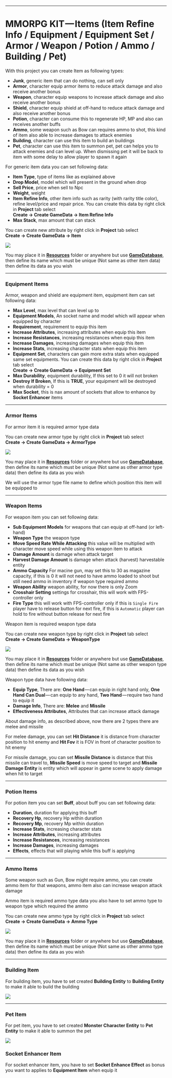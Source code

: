 * * *

MMORPG KIT — Items (Item Refine Info / Equipment / Equipment Set / Armor / Weapon / Potion / Ammo / Building / Pet)
================================================================================

With this project you can create Item as following types:

*   **Junk**, generic item that can do nothing, can sell only
*   **Armor**, character equip armor items to reduce attack damage and also receive another bonus
*   **Weapon**, character equip weapons to increase attack damage and also receive another bonus
*   **Shield**, character equip shield at off-hand to reduce attack damage and also receive another bonus
*   **Potion**, character can consume this to regenerate HP, MP and also can receives another buffs
*   **Ammo**, some weapon such as Bow can requires ammo to shot, this kind of item also able to increase damages to attack enemies
*   **Building**, character can use this item to build an buildings
*   **Pet**, character can use this item to summon pet, pet can helps you to attack enemies and can level up. When dismissing pet it will be back to item with some delay to allow player to spawn it again

For generic item data you can set following data:

*   **Item Type**, type of items like as explained above
*   **Drop Model**, model which will present in the ground when drop
*   **Sell Price**, price when sell to Npc
*   **Weight**, weight
*   **Item Refine Info**, other item info such as rarity (with rarity title color), refine level/price and repair price. You can create this data by right click in **Project** tab select   
**Create → Create GameData → Item Refine Info**
*   **Max Stack**, max amount that can stack

You can create new attribute by right click in **Project** tab select   
**Create → Create GameData → Item**

![](https://cdn-images-1.medium.com/max/1600/0*6PVE9xFgxZAXcRGR)

You may place it in [**Resources**](https://docs.unity3d.com/Manual/LoadingResourcesatRuntime.html)  folder or anywhere but use [**GameDatabase**](https://medium.com/suriyun-production/mmorpg-kit-game-database-ce081169f097), then define its name which must be unique (Not same as other item data) then define its data as you wish

* * *

### Equipment Items

Armor, weapon and shield are equipment item, equipment item can set following data:

*   **Max Level**, max level that can level up to
*   **Equipment Models**, An socket name and model which will appear when equipped by character
*   **Requirement**, requirement to equip this item
*   **Increase Attributes**, increasing attributes when equip this item
*   **Increase Resistances**, increasing resistances when equip this item
*   **Increase Damages**, increasing damages when equip this item
*   **Increase Stats**, increasing character stats when equip this item
*   **Equipment Set**, characters can gain more extra stats when equipped same set equipments. You can create this data by right click in **Project** tab select   
**Create → Create GameData → Equipment Set**
*   **Max Durability**, equipment durability, If this set to 0 it will not broken
*   **Destroy If Broken**, If this is **TRUE**, your equipment will be destroyed when durability = 0
*   **Max Socket**, this is nax amount of sockets that allow to enhance by **Socket Enhancer** items

* * *

### Armor Items

For armor item it is required armor type data

You can create new armor type by right click in **Project** tab select   
**Create → Create GameData → ArmorType**

![](https://cdn-images-1.medium.com/max/1600/0*8U1SxLXvCBLm40q2)

You may place it in [**Resources**](https://docs.unity3d.com/Manual/LoadingResourcesatRuntime.html)  folder or anywhere but use [**GameDatabase**](https://medium.com/suriyun-production/mmorpg-kit-game-database-ce081169f097), then define its name which must be unique (Not same as other armor type data) then define its data as you wish

We will use the armor type file name to define which position this item will be equipped to

* * *

### Weapon Items

For weapon item you can set following data:
*   **Sub Equipment Models** for weapons that can equip at off-hand (or left-hand)
*   **Weapon Type** the weapon type
*   **Move Speed Rate While Attacking** this value will be multiplied with character move speed while using this weapon item to attack
*   **Damage Amount** is damage when attack target
*   **Harvest Damage Amount** is damage when attack (harvest) harvestable entity
*   **Ammo Capacity** For macine gun, may set this to 30 as magazine capacity, if this is 0 it will not need to have ammo loaded to shoot but still need ammo in inventory if weapon type required ammo
*   **Weapon Ability** weapon ability, for now there is only Zoom
*   **Crosshair Setting** settings for crosshair, this will work with FPS-controller only
*   **Fire Type** this will work with FPS-controller only if this is `Single Fire` player have to release button for next fire, if this is `Automatic` player can hold to fire without button release for next fire

Weapon item is required weapon type data

You can create new weapon type by right click in **Project** tab select   
**Create → Create GameData → WeaponType**

![](https://cdn-images-1.medium.com/max/1600/0*9bZLVRqeUj3uyqpX)

You may place it in [**Resources**](https://docs.unity3d.com/Manual/LoadingResourcesatRuntime.html)  folder or anywhere but use [**GameDatabase**](https://medium.com/suriyun-production/mmorpg-kit-game-database-ce081169f097), then define its name which must be unique (Not same as other weapon type data) then define its data as you wish

Weapon type data have following data:

*   **Equip Type**, There are: **One Hand** — can equip in right hand only, **One Hand Can Dual** — can equip to any hand, **Two Hand** — require two hand to equip it
*   **Damage Info**, There are: **Melee** and **Missile**
*   **Effectiveness Attributes**, Attributes that can increase attack damage

About damage info, as described above, now there are 2 types there are melee and missile

For melee damage, you can set **Hit Distance** it is distance from character position to hit enemy and **Hit Fov** it is FOV in front of character position to hit enemy

For missile damage, you can set **Missile Distance** is distance that this missile can travel to, **Missile Speed** is move speed to target and **Missile Damage Entity** is entity which will appear in game scene to apply damage when hit to target

* * *

### Potion Items

For potion item you can set **Buff**, about buff you can set following data:

*   **Duration**, duration for applying this buff
*   **Recovery Hp**, recovery Hp within duration
*   **Recovery Mp**, recovery Mp within duration
*   **Increase Stats**, increasing character stats
*   **Increase Attributes**, increasing attributes
*   **Increase Resistances**, increasing resistances
*   **Increase Damages**, increasing damages
*   **Effects**, effects that will playing while this buff is applying

* * *

### Ammo Items

Some weapon such as Gun, Bow might require ammo, you can create ammo item for that weapons, ammo item also can increase weapon attack damage

Ammo item is required ammo type data you also have to set ammo type to weapon type which required the ammo

You can create new ammo type by right click in **Project** tab select   
**Create → Create GameData → Ammo Type**

![](https://cdn-images-1.medium.com/max/1600/0*A8_7zsQX79qSfjRr)

You may place it in [**Resources**](https://docs.unity3d.com/Manual/LoadingResourcesatRuntime.html)  folder or anywhere but use [**GameDatabase**](https://medium.com/suriyun-production/mmorpg-kit-game-database-ce081169f097), then define its name which must be unique (Not same as other ammo type data) then define its data as you wish

* * *

### Building Item

For building item, you have to set created **Building Entity** to **Building Entity** to make it able to build the building

![](https://cdn-images-1.medium.com/max/1600/1*T5xk2bN7KQcUSwN0ZnNpGg.png)

* * *

### Pet Item

For pet item, you have to set created **Monster Character Entity** to **Pet Entity** to make it able to summon the pet

![](https://cdn-images-1.medium.com/max/1600/1*1r_cPZbCY-owsjzk6KcYIQ.png)

### Socket Enhancer Item

For socket enhancer item, you have to set **Socket Enhance Effect** as bonus you want to applies to **Equipment Item** when equip it
